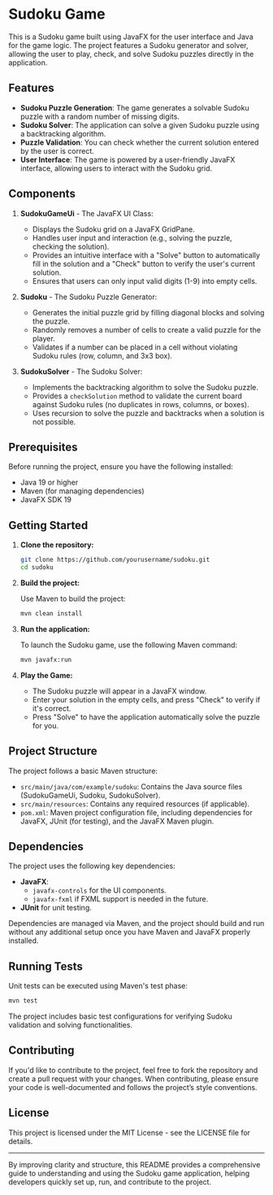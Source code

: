 # Sudoku Game

This is a Sudoku game built using JavaFX for the user interface and Java for the game logic. The project features a Sudoku generator and solver, allowing the user to play, check, and solve Sudoku puzzles directly in the application.

## Features

- **Sudoku Puzzle Generation**: The game generates a solvable Sudoku puzzle with a random number of missing digits.
- **Sudoku Solver**: The application can solve a given Sudoku puzzle using a backtracking algorithm.
- **Puzzle Validation**: You can check whether the current solution entered by the user is correct.
- **User Interface**: The game is powered by a user-friendly JavaFX interface, allowing users to interact with the Sudoku grid.

## Components

1. **SudokuGameUi** - The JavaFX UI Class:
   - Displays the Sudoku grid on a JavaFX GridPane.
   - Handles user input and interaction (e.g., solving the puzzle, checking the solution).
   - Provides an intuitive interface with a "Solve" button to automatically fill in the solution and a "Check" button to verify the user's current solution.
   - Ensures that users can only input valid digits (1-9) into empty cells.

2. **Sudoku** - The Sudoku Puzzle Generator:
   - Generates the initial puzzle grid by filling diagonal blocks and solving the puzzle.
   - Randomly removes a number of cells to create a valid puzzle for the player.
   - Validates if a number can be placed in a cell without violating Sudoku rules (row, column, and 3x3 box).

3. **SudokuSolver** - The Sudoku Solver:
   - Implements the backtracking algorithm to solve the Sudoku puzzle.
   - Provides a `checkSolution` method to validate the current board against Sudoku rules (no duplicates in rows, columns, or boxes).
   - Uses recursion to solve the puzzle and backtracks when a solution is not possible.

## Prerequisites

Before running the project, ensure you have the following installed:

- Java 19 or higher
- Maven (for managing dependencies)
- JavaFX SDK 19

## Getting Started

1. **Clone the repository:**

   ```bash
   git clone https://github.com/yourusername/sudoku.git
   cd sudoku
   ```

2. **Build the project:**

   Use Maven to build the project:

   ```bash
   mvn clean install
   ```

3. **Run the application:**

   To launch the Sudoku game, use the following Maven command:

   ```bash
   mvn javafx:run
   ```

4. **Play the Game:**
   - The Sudoku puzzle will appear in a JavaFX window.
   - Enter your solution in the empty cells, and press "Check" to verify if it's correct.
   - Press "Solve" to have the application automatically solve the puzzle for you.

## Project Structure

The project follows a basic Maven structure:

- `src/main/java/com/example/sudoku`: Contains the Java source files (SudokuGameUi, Sudoku, SudokuSolver).
- `src/main/resources`: Contains any required resources (if applicable).
- `pom.xml`: Maven project configuration file, including dependencies for JavaFX, JUnit (for testing), and the JavaFX Maven plugin.

## Dependencies

The project uses the following key dependencies:

- **JavaFX**:
  - `javafx-controls` for the UI components.
  - `javafx-fxml` if FXML support is needed in the future.
- **JUnit** for unit testing.

Dependencies are managed via Maven, and the project should build and run without any additional setup once you have Maven and JavaFX properly installed.

## Running Tests

Unit tests can be executed using Maven's test phase:

```bash
mvn test
```

The project includes basic test configurations for verifying Sudoku validation and solving functionalities.

## Contributing

If you'd like to contribute to the project, feel free to fork the repository and create a pull request with your changes. When contributing, please ensure your code is well-documented and follows the project’s style conventions.

## License

This project is licensed under the MIT License - see the LICENSE file for details.

---

By improving clarity and structure, this README provides a comprehensive guide to understanding and using the Sudoku game application, helping developers quickly set up, run, and contribute to the project.
